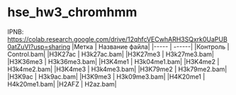 # hse_hw3_chromhmm
IPNB: https://colab.research.google.com/drive/12qhfcVECwhARH3SQxrk0UaPUB0atZuVI?usp=sharing
|Метка | Название файла|
|----- | ------|
|Контроль | Control.bam|
|H3K27ac | H3k27ac.bam|
|H3K27me3 | H3k27me3.bam|
|H3K36me3 | H3k36me3.bam|
|H3K4me1 | H3k04me1.bam|
|H3K4me2 | H3k4me2.bam|
|H3K4me3 | H3k4me3.bam|
|H3K79me2 | H3k79me2.bam|
|H3K9ac | H3k9ac.bam|
|H3K9me3 | H3k09me3.bam|
|H4K20me1 | H4k20me1.bam|
|H2AFZ | H2az.bam|

